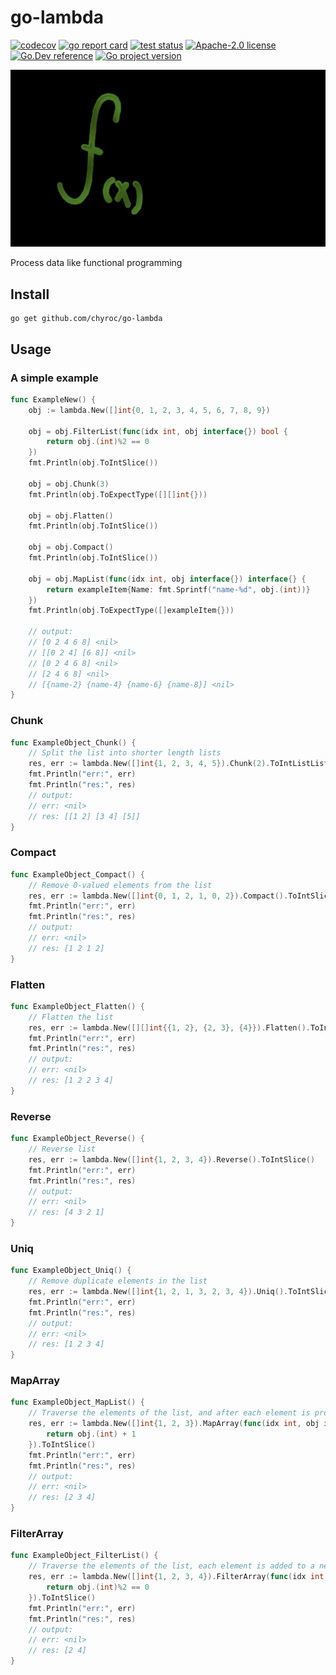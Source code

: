 # go-lambda

[![codecov](https://codecov.io/gh/chyroc/go-lambda/branch/master/graph/badge.svg?token=Z73T6YFF80)](https://codecov.io/gh/chyroc/go-lambda)
[![go report card](https://goreportcard.com/badge/github.com/chyroc/go-lambda "go report card")](https://goreportcard.com/report/github.com/chyroc/go-lambda)
[![test status](https://github.com/chyroc/go-lambda/actions/workflows/test.yml/badge.svg)](https://github.com/chyroc/go-lambda/actions)
[![Apache-2.0 license](https://img.shields.io/badge/License-Apache%202.0-brightgreen.svg)](https://opensource.org/licenses/Apache-2.0)
[![Go.Dev reference](https://img.shields.io/badge/go.dev-reference-blue?logo=go&logoColor=white)](https://pkg.go.dev/github.com/chyroc/go-lambda)
[![Go project version](https://badge.fury.io/go/github.com%2Fchyroc%2Fgo-lambda.svg)](https://badge.fury.io/go/github.com%2Fchyroc%2Fgo-lambda)

![](./header.jpg)

Process data like functional programming

## Install

```shell
go get github.com/chyroc/go-lambda
```

## Usage

### A simple example

```go
func ExampleNew() {
	obj := lambda.New([]int{0, 1, 2, 3, 4, 5, 6, 7, 8, 9})

	obj = obj.FilterList(func(idx int, obj interface{}) bool {
		return obj.(int)%2 == 0
	})
	fmt.Println(obj.ToIntSlice())

	obj = obj.Chunk(3)
	fmt.Println(obj.ToExpectType([][]int{}))

	obj = obj.Flatten()
	fmt.Println(obj.ToIntSlice())

	obj = obj.Compact()
	fmt.Println(obj.ToIntSlice())

	obj = obj.MapList(func(idx int, obj interface{}) interface{} {
		return exampleItem{Name: fmt.Sprintf("name-%d", obj.(int))}
	})
	fmt.Println(obj.ToExpectType([]exampleItem{}))

	// output:
	// [0 2 4 6 8] <nil>
	// [[0 2 4] [6 8]] <nil>
	// [0 2 4 6 8] <nil>
	// [2 4 6 8] <nil>
	// [{name-2} {name-4} {name-6} {name-8}] <nil>
}
```

### Chunk

```go
func ExampleObject_Chunk() {
	// Split the list into shorter length lists
	res, err := lambda.New([]int{1, 2, 3, 4, 5}).Chunk(2).ToIntListList()
	fmt.Println("err:", err)
	fmt.Println("res:", res)
	// output:
	// err: <nil>
	// res: [[1 2] [3 4] [5]]
}
```

### Compact

```go
func ExampleObject_Compact() {
	// Remove 0-valued elements from the list
	res, err := lambda.New([]int{0, 1, 2, 1, 0, 2}).Compact().ToIntSlice()
	fmt.Println("err:", err)
	fmt.Println("res:", res)
	// output:
	// err: <nil>
	// res: [1 2 1 2]
}
```

### Flatten

```go
func ExampleObject_Flatten() {
	// Flatten the list
	res, err := lambda.New([][]int{{1, 2}, {2, 3}, {4}}).Flatten().ToIntSlice()
	fmt.Println("err:", err)
	fmt.Println("res:", res)
	// output:
	// err: <nil>
	// res: [1 2 2 3 4]
}
```

### Reverse

```go
func ExampleObject_Reverse() {
	// Reverse list
	res, err := lambda.New([]int{1, 2, 3, 4}).Reverse().ToIntSlice()
	fmt.Println("err:", err)
	fmt.Println("res:", res)
	// output:
	// err: <nil>
	// res: [4 3 2 1]
}
```

### Uniq

```go
func ExampleObject_Uniq() {
	// Remove duplicate elements in the list
	res, err := lambda.New([]int{1, 2, 1, 3, 2, 3, 4}).Uniq().ToIntSlice()
	fmt.Println("err:", err)
	fmt.Println("res:", res)
	// output:
	// err: <nil>
	// res: [1 2 3 4]
}
```

### MapArray

```go
func ExampleObject_MapList() {
	// Traverse the elements of the list, and after each element is processed, the returned elements form a new list
	res, err := lambda.New([]int{1, 2, 3}).MapArray(func(idx int, obj interface{}) interface{} {
		return obj.(int) + 1
	}).ToIntSlice()
	fmt.Println("err:", err)
	fmt.Println("res:", res)
	// output:
	// err: <nil>
	// res: [2 3 4]
}
```

### FilterArray

```go
func ExampleObject_FilterList() {
	// Traverse the elements of the list, each element is added to a new list or not, and a new list is returned
	res, err := lambda.New([]int{1, 2, 3, 4}).FilterArray(func(idx int, obj interface{}) bool {
		return obj.(int)%2 == 0
	}).ToIntSlice()
	fmt.Println("err:", err)
	fmt.Println("res:", res)
	// output:
	// err: <nil>
	// res: [2 4]
}
```